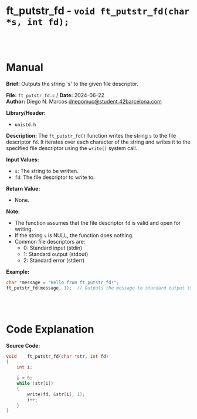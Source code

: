 # ft_putstr_fd - `void ft_putstr_fd(char *s, int fd);`
<br>
<br>

# Manual
**Brief:**
Outputs the string 's' to the given file descriptor.

**File:** `ft_putstr_fd.c` / **Date:** 2024-06-22  
**Author:** Diego N. Marcos <dnepomuc@student.42barcelona.com>

**Library/Header:**
* `unistd.h`

**Description:**
The `ft_putstr_fd()` function writes the string `s` to the file descriptor `fd`. It iterates over each character of the string and writes it to the specified file descriptor using the `write()` system call.

**Input Values:**
* `s`: The string to be written.
* `fd`: The file descriptor to write to.

**Return Value:**
* None.

**Note:**
- The function assumes that the file descriptor `fd` is valid and open for writing.
- If the string `s` is NULL, the function does nothing.
- Common file descriptors are:
    - 0: Standard input (stdin)
    - 1: Standard output (stdout)
    - 2: Standard error (stderr)

**Example:**
```c
char *message = "Hello from ft_putstr_fd!";
ft_putstr_fd(message, 1);  // Outputs the message to standard output (stdout).
```

<br>
<br>

# Code Explanation
**Source Code:**
``` C
void	ft_putstr_fd(char *str, int fd)
{
	int	i;

	i = 0;
	while (str[i])
	{
		write(fd, &str[i], 1);
		i++;
	}
}

```